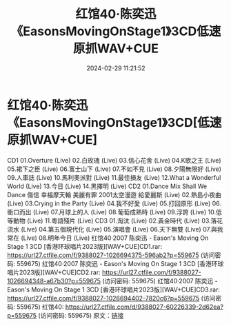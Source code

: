 ﻿---
title: 红馆40·陈奕迅《EasonsMovingOnStage1》3CD低速原抓WAV+CUE
date: 2024-02-29 11:21:52
categories: WAV车载音乐、镜像
tags: 华语中文
---
# 红馆40·陈奕迅《EasonsMovingOnStage1》3CD[低速原抓WAV+CUE]

CD1
01.Overture (Live)
02.白玫瑰 (Live)
03.信心花舍 (Live)
04.K歌之王 (Live)
05.裙下之臣 (Live)
06.富士山下 (Live)
07.不如不見 (Live)
08.夕陽無限好 (Live)
09.人車誌 (Live)
10.馬利奧派對 (Live)
11.最佳損友 (Live)
12.What a Wonderful World (Live)
13.今日 (Live)
14.黑擇明 (Live)
CD2
01.Dance Mix Shall We Dance 傷信 幸福摩天輪 美麗有罪 2001太空漫遊 給愛麗斯
(Live)
02.熱島小夜曲 (Live)
03.Crying in the Party (Live)
04.我不好愛 (Live)
05.打回原形 (Live)
06.衝口而出 (Live)
07.月球上的人 (Live)
08.葡萄成熟時 (Live)
09.浮誇 (Live)
10.低等動物 (Live)
11.粵語殘片 (Live)
CD3
01.淘汰 (Live)
02.黃金時代 (Live)
03.落花流水 (Live)
04.第五個現代化 (Live)
05.演唱會 (Live)
06.天下無雙 (Live)
07.與我常在 (Live)
08.明年今日 (Live)
红馆40·2007 陈奕迅 - Eason's Moving On Stage 1 3CD
[香港环球唱片2023版][WAV+CUE]CD1.rar: https://url27.ctfile.com/f/9388027-1026694375-596ab2?p=559675
(访问密码: 559675)
红馆40·2007 陈奕迅 - Eason's Moving On Stage 1 3CD
[香港环球唱片2023版][WAV+CUE]CD2.rar: https://url27.ctfile.com/f/9388027-1026694348-a67b30?p=559675
(访问密码: 559675)
红馆40·2007 陈奕迅 - Eason's Moving On Stage 1 3CD
[香港环球唱片2023版][WAV+CUE]CD3.rar: https://url27.ctfile.com/f/9388027-1026694402-7820c6?p=559675
(访问密码: 559675)
红馆40: https://url27.ctfile.com/d/9388027-60226339-2d62ea?p=559675
(访问密码: 559675)
原文：[链接](https://blog.sina.com.cn/s/blog_1647c7e76010314iy.html)